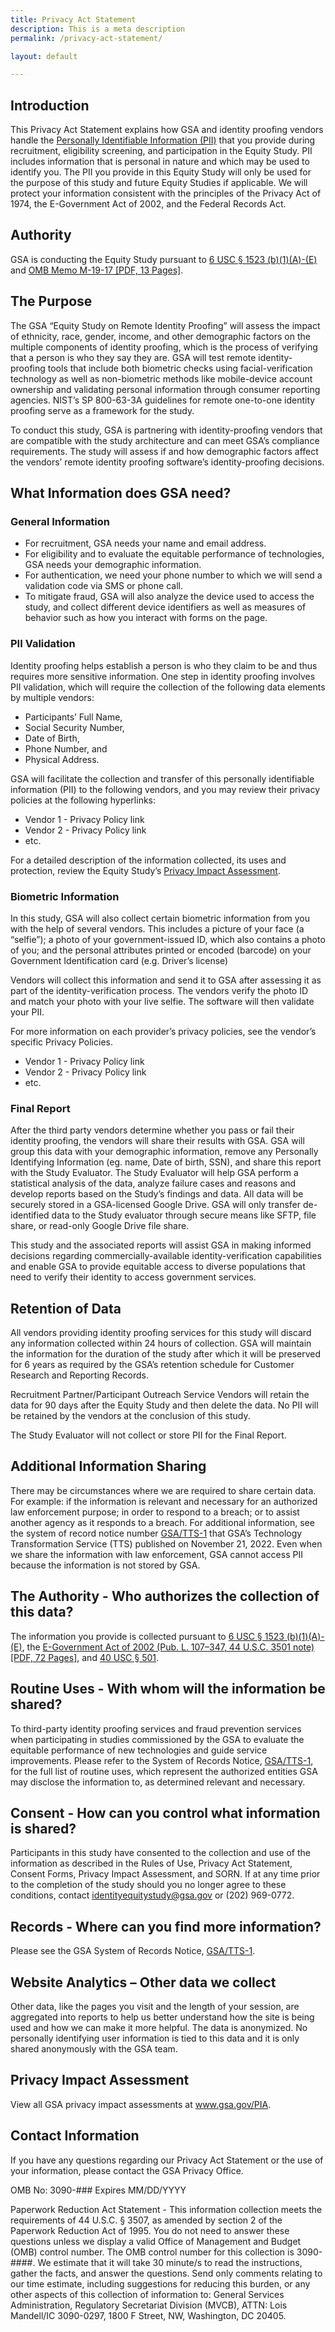 ```yaml
---
title: Privacy Act Statement
description: This is a meta description
permalink: /privacy-act-statement/

layout: default

---
```


## Introduction

This Privacy Act Statement explains how GSA and identity proofing vendors handle the <a href="https://www.gsa.gov/reference/gsa-privacy-program/rules-and-policies-protecting-pii-privacy-act" target="_blank" rel="noopener" class="usa-link usa-link--external">Personally Identifiable Information (PII)</a> that you provide during recruitment, eligibility screening, and participation in the Equity Study. PII includes information that is personal in nature and which may be used to identify you. The PII you provide in this Equity Study will only be used for the purpose of this study and future Equity Studies if applicable. We will protect your information consistent with the principles of the Privacy Act of 1974, the E-Government Act of 2002, and the Federal Records Act.

## Authority

GSA is conducting the Equity Study pursuant to  <a href="https://uscode.house.gov/view.xhtml?req=6+USC+1523:+Federal+cybersecurity+requirements" target="_blank" rel="noopener" class="usa-link usa-link--external">6 USC § 1523 (b)(1)(A)-(E)</a> and <a href="https://www.whitehouse.gov/wp-content/uploads/2019/05/M-19-17.pdf" target="_blank" rel="noopener" class="usa-link usa-link--external">OMB Memo M-19-17 [PDF, 13 Pages]</a>.

## The Purpose

The GSA “Equity Study on Remote Identity Proofing” will assess the impact of ethnicity, race, gender, income, and other demographic factors on the multiple components of identity proofing, which is the process of verifying that a person is who they say they are. GSA will test remote identity-proofing tools that include both biometric checks using facial-verification technology as well as non-biometric methods like mobile-device account ownership and validating personal information through consumer reporting agencies. NIST’s SP 800-63-3A guidelines for remote one-to-one identity proofing serve as a framework for the study.

To conduct this study, GSA is partnering with identity-proofing vendors that are compatible with the study architecture and can meet GSA’s compliance requirements. The study will assess if and how demographic factors affect the vendors’ remote identity proofing software’s identity-proofing decisions.

## What Information does GSA need?

### General Information

- For recruitment, GSA needs your name and email address.
- For eligibility and to evaluate the equitable performance of technologies, GSA needs your demographic information.
- For authentication, we need your phone number to which we will send a validation code via SMS or phone call.
- To mitigate fraud, GSA will also analyze the device used to access the study, and collect different device identifiers as well as measures of behavior such as how you interact with forms on the page.

### PII Validation

Identity proofing helps establish a person is who they claim to be and thus requires more sensitive information. One step in identity proofing involves PII validation, which will require the collection of the following data elements by multiple vendors:

- Participants’ Full Name,
- Social Security Number,
- Date of Birth,
- Phone Number, and
- Physical Address.

GSA will facilitate the collection and transfer of this personally identifiable information (PII) to the following vendors, and you may review their privacy policies at the following hyperlinks:

- Vendor 1 - Privacy Policy link
- Vendor 2 - Privacy Policy link
- etc.

For a detailed description of the information collected, its uses and protection, review the Equity Study’s <a href="https://www.gsa.gov/reference/gsa-privacy-program/privacy-impact-assessments-pia" target="_blank" rel="noopener" class=" usa-link usa-link--external">Privacy Impact Assessment</a>.

### Biometric Information

In this study, GSA will also collect certain biometric information from you with the help of several vendors. This includes a picture of your face (a “selfie”); a photo of your government-issued ID, which also contains a photo of you; and the personal attributes printed or encoded (barcode) on your Government Identification card (e.g. Driver’s license)

Vendors will collect this information and send it to GSA after assessing it as part of the identity-verification process. The vendors verify the photo ID and match your photo with your live selfie. The software will then validate your PII.

For more information on each provider’s privacy policies, see the vendor’s specific Privacy Policies.

- Vendor 1 - Privacy Policy link
- Vendor 2 - Privacy Policy link
- etc.

### Final Report

After the third party vendors determine whether you pass or fail their identity proofing, the vendors will share their results with GSA. GSA will group this data with your demographic information, remove any Personally Identifying Information (eg. name, Date of birth, SSN), and share this report with the Study Evaluator. The Study Evaluator will help GSA perform a statistical analysis of the data, analyze failure cases and reasons and develop reports based on the Study’s findings and data. All data will be securely stored in a GSA-licensed Google Drive. GSA will only transfer de-identified data to the Study evaluator through secure means like SFTP, file share, or read-only Google Drive file share.

This study and the associated reports will assist GSA in making informed decisions regarding commercially-available identity-verification capabilities and enable GSA to provide equitable access to diverse populations that need to verify their identity to access government services.

## Retention of Data
All vendors providing identity proofing services for this study will discard any information collected within 24 hours of collection. GSA will maintain the information for the duration of the study after which it will be preserved for 6 years as required by the GSA’s retention schedule for Customer Research and Reporting Records.

Recruitment Partner/Participant Outreach Service Vendors will retain the data for 90 days after the Equity Study and then delete the data. No PII will be retained by the vendors at the conclusion of this study.

The Study Evaluator will not collect or store PII for the Final Report.


## Additional Information Sharing
There may be circumstances where we are required to share certain data. For example: if the information is relevant and necessary for an authorized law enforcement purpose; in order to respond to a breach; or to assist another agency as it responds to a breach. For additional information, see the system of record notice number <a href="https://www.federalregister.gov/documents/2022/11/21/2022-25420/privacy-act-of-1974-notice-of-a-modified-system-of-records" target="_blank" rel="noopener" class="usa-link usa-link--external">GSA/TTS-1</a> that GSA’s Technology Transformation Service (TTS) published on November 21, 2022. Even when we share the information with law enforcement, GSA cannot access PII because the information is not stored by GSA.

## The Authority - Who authorizes the collection of this data?
The information you provide is collected pursuant to <a href="https://uscode.house.gov/view.xhtml?req=granuleid:USC-prelim-title6-section1523&num=0&edition=prelim" target="_blank" rel="noopener" class="usa-link usa-link--external">6 USC § 1523 (b)(1)(A)-(E)</a>, the <a href="https://www.govinfo.gov/content/pkg/PLAW-107publ347/pdf/PLAW-107publ347.pdf" target="_blank" rel="noopener" class="usa-link usa-link--external">E-Government Act of 2002 (Pub. L. 107–347, 44 U.S.C. 3501 note) [PDF, 72 Pages]</a>, and <a href="https://www.govregs.com/uscode/title40_subtitleI_chapter5_subchapterI_section501" target="_blank" rel="noopener" class="usa-link usa-link--external">40 USC § 501</a>.

## Routine Uses - With whom will the information be shared?
To third-party identity proofing services and fraud prevention services when participating in studies commissioned by the GSA to evaluate the equitable performance of new technologies and guide service improvements. Please refer to the System of Records Notice, <a href="https://www.federalregister.gov/documents/2022/11/21/2022-25420/privacy-act-of-1974-notice-of-a-modified-system-of-records" target="_blank" rel="noopener" class="usa-link usa-link--external">GSA/TTS-1</a>, for the full list of routine uses, which represent the authorized entities GSA may disclose the information to, as determined relevant and necessary.

## Consent - How can you control what information is shared?
Participants in this study have consented to the collection and use of the information as described in the Rules of Use, Privacy Act Statement, Consent Forms, Privacy Impact Assessment, and SORN. If at any time prior to the completion of the study should you no longer agree to these conditions, contact identityequitystudy@gsa.gov or (202) 969-0772.

## Records - Where can you find more information?
Please see the GSA System of Records Notice, <a href="https://www.federalregister.gov/documents/2022/11/21/2022-25420/privacy-act-of-1974-notice-of-a-modified-system-of-records" target="_blank" rel="noopener" class="usa-link usa-link--external">GSA/TTS-1</a>.

## Website Analytics – Other data we collect
Other data, like the pages you visit and the length of your session, are aggregated into reports to help us better understand how the site is being used and how we can make it more helpful. The data is anonymized. No personally identifying user information is tied to this data and it is only shared anonymously with the GSA team.

## Privacy Impact Assessment
View all GSA privacy impact assessments at <a href="https://www.gsa.gov/reference/gsa-privacy-program" target="_blank" rel="noopener" class="usa-link usa-link--external">www.gsa.gov/PIA</a>.

## Contact Information
If you have any questions regarding our Privacy Act Statement or the use of your information, please contact the GSA Privacy Office.

OMB No: 3090-### Expires MM/DD/YYYY

Paperwork Reduction Act Statement - This information collection meets the requirements of 44 U.S.C. § 3507, as amended by section 2 of the Paperwork Reduction Act of 1995. You do not need to answer these questions unless we display a valid Office of Management and Budget (OMB) control number. The OMB control number for this collection is 3090-####. We estimate that it will take 30 minute/s to read the instructions, gather the facts, and answer the questions. Send only comments relating to our time estimate, including suggestions for reducing this burden, or any other aspects of this collection of information to: General Services Administration, Regulatory Secretariat Division (MVCB), ATTN: Lois Mandell/IC 3090-0297, 1800 F Street, NW, Washington, DC 20405.
